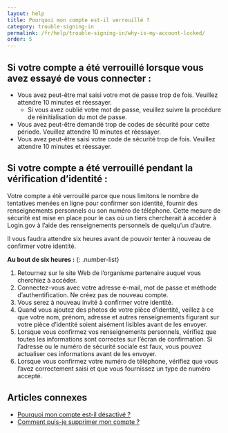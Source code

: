 ```yaml
---
layout: help
title: Pourquoi mon compte est-il verrouillé ?
category: trouble-signing-in
permalink: /fr/help/trouble-signing-in/why-is-my-account-locked/
order: 5
---
```


## Si votre compte a été verrouillé lorsque vous avez essayé de vous connecter :

* Vous avez peut-être mal saisi votre mot de passe trop de fois. Veuillez attendre 10 minutes et réessayer.
  * Si vous avez oublié votre mot de passe, veuillez suivre la procédure de réinitialisation du mot de passe.
* Vous avez peut-être demandé trop de codes de sécurité pour cette période. Veuillez attendre 10 minutes et réessayer.
* Vous avez peut-être saisi votre code de sécurité trop de fois. Veuillez attendre 10 minutes et réessayer.

## Si votre compte a été verrouillé pendant la vérification d’identité :

Votre compte a été verrouillé parce que nous limitons le nombre de tentatives menées en ligne pour confirmer son identité, fournir des renseignements personnels ou son numéro de téléphone. Cette mesure de sécurité est mise en place pour le cas où un tiers chercherait à accéder à Login.gov à l’aide des renseignements personnels de quelqu’un d’autre.

Il vous faudra attendre six heures avant de pouvoir tenter à nouveau de confirmer votre identité.

**Au bout de six heures :**
{: .number-list}

1. Retournez sur le site Web de l’organisme partenaire auquel vous cherchiez à accéder.
1. Connectez-vous avec votre adresse e-mail, mot de passe et méthode d’authentification. Ne créez pas de nouveau compte.
1. Vous serez à nouveau invité à confirmer votre identité.
1. Quand vous ajoutez des photos de votre pièce d’identité, veillez à ce que votre nom, prénom, adresse et autres renseignements figurant sur votre pièce d’identité soient aisément lisibles avant de les envoyer.
1. Lorsque vous confirmez vos renseignements personnels, vérifiez que toutes les informations sont correctes sur l’écran de confirmation. Si l’adresse ou le numéro de sécurité sociale est faux, vous pouvez actualiser ces informations avant de les envoyer.
1. Lorsque vous confirmez votre numéro de téléphone, vérifiez que vous l’avez correctement saisi et que vous fournissez un type de numéro accepté.

## Articles connexes

* [Pourquoi mon compte est-il désactivé ?](#)
* [Comment puis-je supprimer mon compte ?](#)